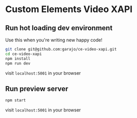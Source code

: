 # Custom Elements Video XAPI

## Run hot loading dev environment

Use this when you're writing new happy code!

```bash
git clone git@github.com:garajo/ce-video-xapi.git
cd ce-video-xapi
npm install
npm run dev
```

visit `localhost:5001` in your browser

## Run preview server

```bash
npm start
```
visit `localhost:5001` in your browser

